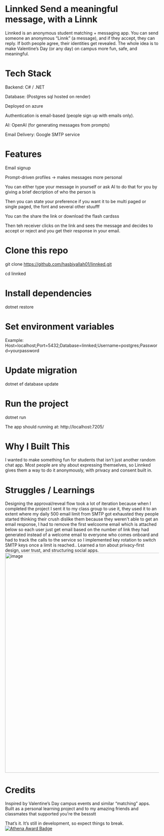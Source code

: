 # Linnked Send a meaningful message, with a Linnk

Linnked is an anonymous student matching + messaging app.
You can send someone an anonymous “Linnk” (a message), and if they accept, they can reply. If both people agree, their identities get revealed. The whole idea is to make Valentine’s Day (or any day) on campus more fun, safe, and meaningful.

# Tech Stack
Backend: C# / .NET

Database: (Postgres sql hosted on render)

Deployed on azure

Authentication is email-based (people sign up with emails only).

AI: OpenAI (for generating messages from prompts)

Email Delivery: Google SMTP service

# Features
Email signup 

Prompt-driven profiles → makes messages more personal

You can either type your message in yourself or ask AI to do that for you by giving a brief decription of who the person is

Then you can state your preference if you want it to be multi paged or single paged, the font and several other stuufff

You can the share the link or download the flash cardsss

Then teh receiver clicks on the link and sees the message and decides to accept or reject and you get their response in your email.

# Clone this repo
git clone https://github.com/hasbiyallah01/linnked.git

cd linnked

# Install dependencies
dotnet restore

# Set environment variables
Example:
Host=localhost;Port=5432;Database=linnked;Username=postgres;Password=yourpassword

# Update migration
dotnet ef database update

# Run the project
dotnet run

The app should running at:
http://localhost:7205/

# Why I Built This
I wanted to make something fun for students that isn’t just another random chat app. Most people are shy about expressing themselves, so Linnked gives them a way to do it anonymously, with privacy and consent built in.

# Struggles / Learnings
Designing the approval/reveal flow took a lot of iteration because when I completed the project I sent it to my class group to use it, they used it to an extent where my daily 500 email limit from SMTP got exhausted they people started thinking their crush dislike them because they weren't able to get an email response, I had to remove the first welcoome email which is attached below so each user just get email based on the number of link they had generated instead of a welcome email to everyone who comes onboard and had to track the calls to the service so I implemented key rotation to switch SMTP keys once a limit is reached..
Learned a ton about privacy-first design, user trust, and structuring social apps.
<img width="1338" height="719" alt="image" src="https://github.com/user-attachments/assets/ff123908-1594-493c-82a3-f1efb0d2d8bb" />

# Credits
Inspired by Valentine’s Day campus events and similar “matching” apps.
Built as a personal learning project and to my amazing friends and classmates that supported you're the bessstt

That’s it. It’s still in development, so expect things to break.
[![Athena Award Badge](https://img.shields.io/endpoint?url=https%3A%2F%2Faward.athena.hackclub.com%2Fapi%2Fbadge)](https://award.athena.hackclub.com?utm_source=readme)
